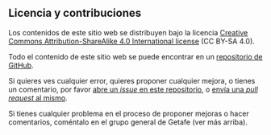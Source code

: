 ## <a>Licencia y contribuciones</a>

Los contenidos de este sitio web se distribuyen bajo la licencia
[Creative Commons Attribution-ShareAlike 4.0 International license](https://creativecommons.org/licenses/by-sa/4.0/)
(CC BY-SA 4.0).

Todo el contenido de este sitio web se puede encontrar en un
[repositorio de GitHub](https://github.com/covid-makers-getafe/covid-makers-getafe.github.io).

Si quieres ves cualquier error, quieres proponer cualquier mejora, o tienes un comentario, por favor
[abre un *issue* en este repositorio](https://github.com/covid-makers-getafe/covid-makers-getafe.github.io/issues/new),
o [envía una *pull request* al mismo](https://github.com/covid-makers-getafe/covid-makers-getafe.github.io/pulls).

Si tienes cualquier problema en el proceso de proponer mejoras o hacer comentarios, coméntalo en el grupo general de Getafe (ver más arriba).
